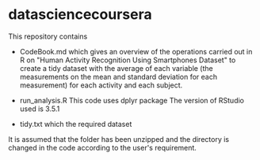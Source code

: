# datasciencecoursera

This repository contains 
- CodeBook.md which gives an overview of the operations carried out in R on "Human Activity Recognition Using Smartphones Dataset" to create a tidy dataset with the average of each variable (the measurements on the mean and standard deviation for each measurement) for each activity and each subject.
- run_analysis.R 
This code uses dplyr package 
The version of RStudio used is 3.5.1

- tidy.txt which the required dataset

It is assumed that the folder has been unzipped and the directory is changed in the code according to the user's requirement.  
